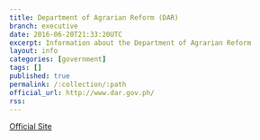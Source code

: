 ```yaml
---
title: Department of Agrarian Reform (DAR)
branch: executive
date: 2016-06-20T21:33:20UTC
excerpt: Information about the Department of Agrarian Reform
layout: info
categories: [government]
tags: []
published: true
permalink: /:collection/:path
official_url: http://www.dar.gov.ph/
rss:
---
```


[Official Site](page.official_url)

